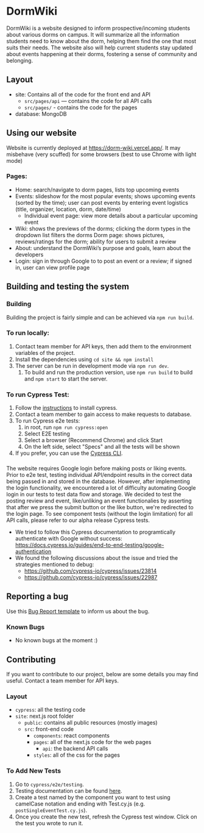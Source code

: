 # DormWiki
DormWiki is a website designed to inform prospective/incoming students about various dorms on campus. It will summarize all the information students need to know about the dorm, helping them find the one that most suits their needs. The website also will help current students stay updated about events happening at their dorms, fostering a sense of community and belonging.

## Layout
- site: Contains all of the code for the front end and API
  - `src/pages/api` — contains the code for all API calls
  - `src/pages/` - contains the code for the pages
- database: MongoDB

## Using our website
Website is currently deployed at https://dorm-wiki.vercel.app/. It may misbehave (very scuffed) for some browsers (best to use Chrome with light mode)

### Pages:
- Home: search/navigate to dorm pages, lists top upcoming events
- Events: slideshow for the most popular events; shows upcoming events (sorted by the time); user can post events by entering event logistics (title, organizer, location, dorm, date/time)
	- Individual event page: view more details about a particular upcoming event
- Wiki: shows the previews of the dorms; clicking the dorm types in the dropdown list filters the dorms
	Dorm page: shows pictures, reviews/ratings for the dorm; ability for users to submit a review
- About: understand the DormWiki’s purpose and goals, learn about the developers
- Login: sign in through Google to to post an event or a review; if signed in, user can view profile page

## Building and testing the system
### Building
Building the project is fairly simple and can be achieved via `npm run build`.
### To run locally:
1. Contact team member for API keys, then add them to the environment variables of the project.
2. Install the dependencies using `cd site && npm install`
3. The server can be run in development mode via `npm run dev`.
	1. To build and run the production version, use `npm run build` to build and `npm start` to start the server.

### To run Cypress Test:
1. Follow the [instructions](https://docs.cypress.io/guides/getting-started/installing-cypress) to install cypress.
2. Contact a team member to gain access to make requests to database.
3. To run Cypress e2e tests:
	1. in root, run `npm run cypress:open`
	2. Select E2E testing 
	3. Select a browser (Recommend Chrome) and click Start
	4. On the left side, select "Specs" and all the tests will be shown
4. If you prefer, you can use the [Cypress CLI](https://docs.cypress.io/guides/guides/command-line).

### 
The website requires Google login before making posts or liking events. Prior to e2e test, testing individual API/endpoint results in the correct data being passed in and stored in the database. However, after implementing the login functionality, we encountered a lot of difficulty automating Google login in our tests to test data flow and storage. We decided to test the posting review and event, like/unliking an event functionalies by asserting that after we press the submit button or the like button, we're redirected to the login page. To see component tests (without the login limitation) for all API calls, please refer to our alpha release Cypress tests.
- We tried to follow this Cypress documentation to programtically authenticate with Google without success: https://docs.cypress.io/guides/end-to-end-testing/google-authentication
- We found the following discussions about the issue and tried the strategies mentioned to debug: 
  - https://github.com/cypress-io/cypress/issues/23814
  - https://github.com/cypress-io/cypress/issues/22987

## Reporting a bug
Use this [Bug Report template](https://github.com/DormWiki/dorm-wiki/blob/main/bug_template.md) to inform us about the bug.

### Known Bugs
- No known bugs at the moment :)

## Contributing
If you want to contribute to our project, below are some details you may find useful. Contact a team member for API keys.

### Layout
- `cypress`: all the testing code
- `site`: next.js root folder
	- `public`: contains all public resources (mostly images)
	- `src`: front-end code
		- `components`: react components
		- `pages`: all of the next.js code for the web pages
			- `api`: the backend API calls
		- `styles`: all of the css for the pages

### To Add New Tests
1. Go to `cypress/e2e/testing`.
2. Testing documentation can be found [here](https://docs.cypress.io/guides/end-to-end-testing/writing-your-first-end-to-end-test).
3. Create a test named by the component you want to test using camelCase notation and ending with Test.cy.js (e.g. `postSingleEventTest.cy.js`).
4. Once you create the new test, refresh the Cypress test window. Click on the test you wrote to run it.
